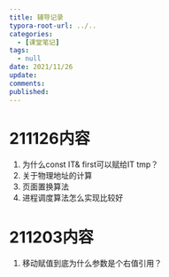 ```yaml
---
title: 辅导记录
typora-root-url: ../..
categories:
  - [课堂笔记]
tags:
  - null 
date: 2021/11/26
update:
comments:
published:
---
```


# 211126内容

1. 为什么const IT& first可以赋给IT tmp？
2. 关于物理地址的计算
3. 页面置换算法
4. 进程调度算法怎么实现比较好

# 211203内容

1. 移动赋值到底为什么参数是个右值引用？